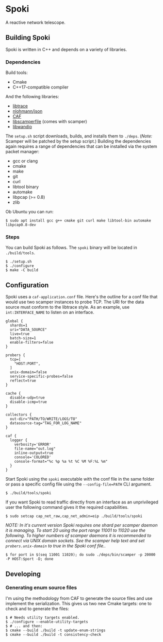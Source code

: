 # Spoki

A reactive network telescope.

## Building Spoki

Spoki is written in C++ and depends on a variety of libraries.

### Dependencies

Build tools:

* Cmake
* C++17-compatible compiler

And the following libraries:

* [libtrace](https://research.wand.net.nz/software/libtrace.php)
* [nlohmann/json](https://github.com/nlohmann/json)
* [CAF](https://github.com/actor-framework/actor-framework)
* [libscamperfile](https://www.caida.org/catalog/software/scamper/) (comes with scamper)
* [libwandio](https://research.wand.net.nz/software/libwandio.php)

The `setup.sh` script downloads, builds, and installs them to `./deps`. (*Note:* Scamper will be patched by the setup script.)
Building the dependencies again requires a range of dependencies that can be installed via the system packet manager:

* gcc or clang
* cmake
* make
* git
* curl
* libtool binary
* automake
* libpcap (>= 0.8)
* zlib

Ob Ubuntu you can run:
```
$ sudo apt install gcc g++ cmake git curl make libtool-bin automake libpcap0.8-dev
```

### Steps

You can build Spoki as follows. The `spoki` binary will be located in `./build/tools`.

```
$ ./setup.sh
$ ./configure
$ make -C build
```

## Configuration

Spoki uses a `caf-application.conf` file. Here's the outline for a conf file that would use two scamper instances to probe TCP. The URI for the data source must conform to the libtrace style. As an example, use `int:INTERFACE_NAME` to listen on an interface.

```
global {
  shards=1
  uri="DATA_SOURCE"
  live=true
  batch-size=1
  enable-filters=false
}

probers {
  tcp=[
    "HOST:PORT",
  ]
  unix-domain=false
  service-specific-probes=false
  reflect=true
}

cache {
  disable-udp=true
  disable-icmp=true
}

collectors {
  out-dir="PATH/TO/WRITE/LOGS/TO"
  datasource-tag="TAG_FOR_LOG_NAME"
}

caf {
  logger {
    verbosity='ERROR'
    file-name="out.log"
    inline-output=true
    console='COLORED'
    console-format="%c %p %a %t %C %M %F:%L %m"
  }
}
```

Start Spoki using the `spoki` executable with the conf file in the same folder or pass a specific config file using the `--config-file=PATH` CLI argument.

```
$ ./build/tools/spoki
```

If you want Spoki to read traffic directly from an interface as an unprivileged user the following command gives it the required capabilities.

```
$ sudo setcap cap_net_raw,cap_net_admin=eip ./build/tools/spoki
```

*NOTE: In it's current version Spoki requires one shard per scamper daemon it is managing. To start 20 using the port range 11001 to 11020 use the following. To higher numbers of scamper daemons it is recommended to connect via UNIX domain sockets. See the scamper help text and set `probers.unix-domain` to true in the Spoki conf file..*

```
$ for port in $(seq 11001 11020); do sudo ./deps/bin/scamper -p 20000 -P HOST:$port -D; done
```

## Developing

### Generating enum source files

I'm using the methodology from CAF to generate the source files and use implement the serialization. This gives us two new Cmake targets: one to check and to generate the files:

```
$ # Needs utility targets enabled.
$ ./configure --enable-utility-targets
$ # ... and then:
$ cmake --build ./build -t update-enum-strings
$ cmake --build ./build -t consistency-check
```

